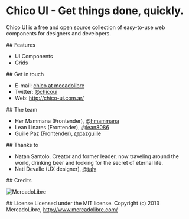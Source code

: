 # Chico UI - Get things done, quickly.

Chico UI is a free and open source collection of easy-to-use web components for designers and developers.

## Features

- UI Components
- Grids

## Get in touch

- E-mail: [chico at mecadolibre](mailto:chico@mercadolibre.com)
- Twitter: [@chicoui](https://twitter.com/chicoui)
- Web: http://chico-ui.com.ar/

## The team

- Her Mammana (Frontender), [@hmammana](https://twitter.com/hmammana)
- Lean Linares (Frontender), [@lean8086](https://twitter.com/lean8086)
- Guille Paz (Frontender), [@pazguille](https://twitter.com/pazguille)

## Thanks to

- Natan Santolo. Creator and former leader, now traveling around the world, drinking beer and looking for the secret of eternal life.
- Nati Devalle (UX designer), [@taly](https://twitter.com/taly)

## Credits

![MercadoLibre](http://static.mlstatic.com/org-img/chico/img/logo-mercadolibre-new.png)

## License
Licensed under the MIT license.
Copyright (c) 2013 MercadoLibre, http://www.mercadolibre.com/